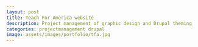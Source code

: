 ```yaml
---
layout: post
title: Teach For America website
description: Project management of graphic design and Drupal theming
categories: projectmanagement drupal
image: assets/images/portfolio/tfa.jpg
---
```




